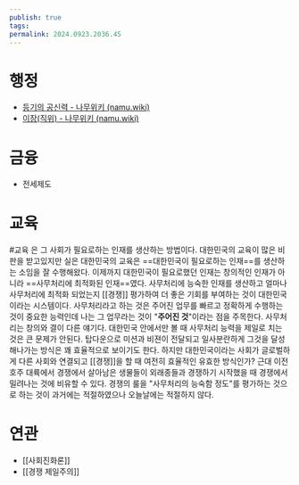 ```yaml
---
publish: true
tags: 
permalink: 2024.0923.2036.45
---
```

# 행정
- [등기의 공신력 - 나무위키 (namu.wiki)](https://namu.wiki/w/%EB%93%B1%EA%B8%B0%EC%9D%98%20%EA%B3%B5%EC%8B%A0%EB%A0%A5)
- [이장(직위) - 나무위키 (namu.wiki)](https://namu.wiki/w/%EC%9D%B4%EC%9E%A5(%EC%A7%81%EC%9C%84))

# 금융
- 전세제도

# 교육
#교육 은 그 사회가 필요로하는 인재를 생산하는 방법이다.
대한민국의 교육이 많은 비판을 받고있지만 실은 대한민국의 교육은 ==대한민국이 필요로하는 인재==를 생산하는 소임을 잘 수행해왔다. 이제까지 대한민국이 필요로했던 인재는 창의적인 인재가 아니라 ==사무처리에 최적화된 인재==였다. 
사무처리에 능숙한 인재를 생산하고 얼마나 사무처리에 최적화 되었는지 [[경쟁]] 평가하여 더 좋은 기회를 부여하는 것이 대한민국이라는 시스템이다. 사무처리라고 하는 것은 주어진 업무를 빠르고 정확하게 수행하는 것이 중요한 능력인데 나는 그 업무라는 것이 "**주어진 것**"이라는 점을 주목한다. 사무처리는 창의와 결이 다른 얘기다. 대한민국 안에서만 볼 때 사무처리 능력을 제일로 치는 것은 큰 문제가 안된다. 탑다운으로 미션과 비젼이 전달되고 일사분란하게 그것을 달성해나가는 방식은 꽤 효율적으로 보이기도 한다. 
하지만 대한민국이라는 사회가 글로벌하게 다른 사회와 연결되고 [[경쟁]]을 할 때 여전히 효율적인 유효한 방식인가? 근대 이전 호주 대륙에서 경쟁에서 살아남은 생물들이 외래종들과 경쟁하기 시작했을 때 경쟁에서 밀려나는 것에 비유할 수 있다. 경쟁의 룰을 "사무처리의 능숙함 정도"를 평가하는 것으로 하는 것이 과거에는 적절하였으나 오늘날에는 적절하지 않다.

# 연관
- [[사회진화론]]
- [[경쟁 제일주의]]
